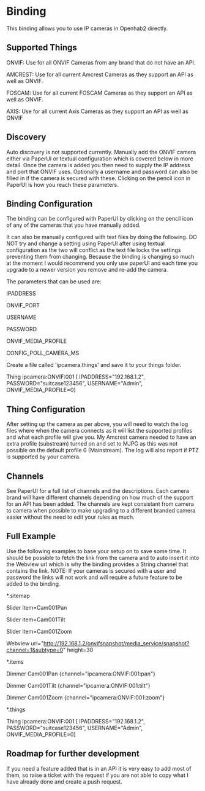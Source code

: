 # <bindingName> Binding

This binding allows you to use IP cameras in Openhab2 directly.

## Supported Things

ONVIF: Use for all ONVIF Cameras from any brand that do not have an API.

AMCREST: Use for all current Amcrest Cameras as they support an API as well as ONVIF.

FOSCAM: Use for all current FOSCAM Cameras as they support an API as well as ONVIF.

AXIS: Use for all current Axis Cameras as they support an API as well as ONVIF


## Discovery

Auto discovery is not supported currently. Manually add the ONVIF camera either via PaperUI or textual configuration which is covered below in more detail. Once the camera is added you then need to supply the IP address and port that ONVIF uses. Optionally a username and password can also be filled in if the camera is secured with these. Clicking on the pencil icon in PaperUI is how you reach these parameters.

## Binding Configuration

The binding can be configured with PaperUI by clicking on the pencil icon of any of the cameras that you have manually added. 

It can also be manually configured with text files by doing the following. DO NOT try and change a setting using PaperUI after using textual configuration as the two will conflict as the text file locks the settings preventing them from changing. Because the binding is changing so much at the moment I would recommend you only use paperUI and each time you upgrade to a newer version you remove and re-add the camera.

The parameters that can be used are:

IPADDRESS

ONVIF_PORT

USERNAME

PASSWORD

ONVIF_MEDIA_PROFILE

CONFIG_POLL_CAMERA_MS


Create a file called 'ipcamera.things' and save it to your things folder.

Thing ipcamera:ONVIF:001 [ IPADDRESS="192.168.1.2", PASSWORD="suitcase123456", USERNAME="Admin", ONVIF_MEDIA_PROFILE=0]




## Thing Configuration

After setting up the camera as per above, you will need to watch the log files where when the camera connects as it will list the supported profiles and what each profile will give you. My Amcrest camera needed to have an extra profile (substream) turned on and set to MJPG as this was not possible on the default profile 0 (Mainstream). The log will also report if PTZ is supported by your camera.

## Channels

See PaperUI for a full list of channels and the descriptions. Each camera brand will have different channels depending on how much of the support for an API has been added. The channels are kept consistant from camera to camera when possible to make upgrading to a different branded camera easier without the need to edit your rules as much.

## Full Example

Use the following examples to base your setup on to save some time. It should be possible to fetch the link from the camera and to auto insert it into the Webview url which is why the binding provides a String channel that contains the link. NOTE: If your cameras is secured with a user and password the links will not work and will require a future feature to be added to the binding.

*.sitemap

Slider item=Cam001Pan

Slider item=Cam001Tilt

Slider item=Cam001Zoom

Webview url="http://192.168.1.2/onvifsnapshot/media_service/snapshot?channel=1&subtype=0" height=30
              
                
 *.items   
             
Dimmer Cam001Pan {channel="ipcamera:ONVIF:001:pan"}

Dimmer Cam001Tilt {channel="ipcamera:ONVIF:001:tilt"}

Dimmer Cam001Zoom {channel="ipcamera:ONVIF:001:zoom"}


*.things

Thing ipcamera:ONVIF:001 [ IPADDRESS="192.168.1.2", PASSWORD="suitcase123456", USERNAME="Admin", ONVIF_MEDIA_PROFILE=0]

## Roadmap for further development

If you need a feature added that is in an API it is very easy to add most of them, so raise a ticket with the request if you are not able to copy what I have already done and create a push request.
